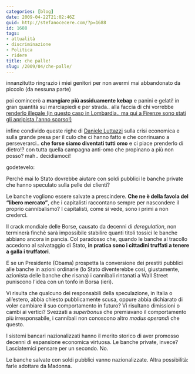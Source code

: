 ```yaml
---
categories: [blog]
date: 2009-04-22T21:02:46Z
guid: http://stefanocecere.com/?p=1688
id: 1688
tags:
- attualità
- discriminazione
- Politica
- ridere
title: che palle!
slug: /2009/04/che-palle/
---
```


innanzitutto ringrazio i miei genitori per non avermi mai abbandonato da piccolo (da nessuna parte)

poi comincerò a **mangiare più assiduamente kebap** e panini e gelati! in gran quantità sui marciapiedi e per strada.. alla faccia di chi vorrebbe [renderlo illegale (in questo caso in Lombardia.. ma qui a Firenze sono stati gli apripista l'anno scorso!)](http://www.corriere.it/cronache/09_aprile_22/lombardia_legge_kebab_damico_e8e858b2-2f00-11de-89c1-00144f02aabc.shtml)

infine condivido queste righe di [Daniele Luttazzi](http://news.danieleluttazzi.it/node/378) sulla crisi economica e sulla grande presa per il culo che ci hanno fatto e che conrinuano a perseverarci.. **che forse siamo diventati tutti omo** e ci piace prenderlo di dietro!? con tutta quella campagna anti-omo che propinano a più non posso? mah.. decidiamoci!

godetevelo:

Perché mai lo Stato dovrebbe aiutare con soldi pubblici le banche private che hanno speculato sulla pelle dei clienti?

Le banche vogliono essere salvate a prescindere. **Che ne è della favola del “libero mercato”**, che i capitalisti raccontano sempre per nascondere il proprio cannibalismo? I capitalisti, come si vede, sono i primi a non crederci.

Il crack mondiale delle Borse, causato da decenni di _deregulation_, non terminerà finchè sarà impossibile stabilire quanti titoli tossici le banche abbiano ancora in pancia. Col paradosso che, quando le banche al tracollo accedono al salvataggio di Stato, **in pratica sono i cittadini truffati a tenere a galla i truffatori**.

E se un Presidente (Obama) prospetta la conversione dei prestiti pubblici alle banche in azioni ordinarie (lo Stato diventerebbe così, giustamente, azionista delle banche che risana) i cannibali rintanati a Wall Street puniscono l’idea con un tonfo in Borsa (ieri).

Vi risulta che qualcuno dei responsabili della speculazione, in Italia o all’estero, abbia chiesto pubblicamente scusa, oppure abbia dichiarato di voler cambiare il suo comportamento in futuro? Vi risultano dimissioni o cambi ai vertici? Svezzati a _superbonus_ che premiavano il comportamento più irresponsabile, i cannibali non conoscono altro _modus operandi_ che questo.

I sistemi bancari nazionalizzati hanno il merito storico di aver promosso decenni di espansione economica virtuosa. Le banche private, invece? Lasciatemici pensare per un secondo. No.

Le banche salvate con soldi pubblici vanno nazionalizzate. Altra possibilità: farle adottare da Madonna.